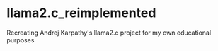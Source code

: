 # llama2.c_reimplemented
Recreating Andrej Karpathy's llama2.c project for my own educational purposes
